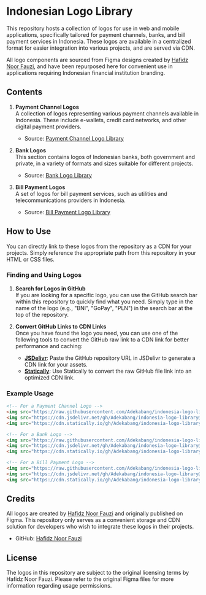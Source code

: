 # Indonesian Logo Library

This repository hosts a collection of logos for use in web and mobile applications, specifically tailored for payment channels, banks, and bill payment services in Indonesia. These logos are available in a centralized format for easier integration into various projects, and are served via CDN.

All logo components are sourced from Figma designs created by [Hafidz Noor Fauzi](https://www.figma.com/@hafidznoorfauzi), and have been repurposed here for convenient use in applications requiring Indonesian financial institution branding.

## Contents

1. **Payment Channel Logos**  
   A collection of logos representing various payment channels available in Indonesia. These include e-wallets, credit card networks, and other digital payment providers.

   - Source: [Payment Channel Logo Library](https://www.figma.com/community/file/1263416469504652135/payment-channel-logo-library-indonesia-all-in-components)

2. **Bank Logos**  
   This section contains logos of Indonesian banks, both government and private, in a variety of formats and sizes suitable for different projects.

   - Source: [Bank Logo Library](https://www.figma.com/community/file/1246763677986037137/bank-logo-library-indonesia-all-in-components)

3. **Bill Payment Logos**  
   A set of logos for bill payment services, such as utilities and telecommunications providers in Indonesia.

   - Source: [Bill Payment Logo Library](https://www.figma.com/community/file/1325472637345495839/bill-payment-logo-library-indonesia-all-in-components)

## How to Use

You can directly link to these logos from the repository as a CDN for your projects. Simply reference the appropriate path from this repository in your HTML or CSS files.

### Finding and Using Logos

1. **Search for Logos in GitHub**  
   If you are looking for a specific logo, you can use the GitHub search bar within this repository to quickly find what you need. Simply type in the name of the logo (e.g., "BNI", "GoPay", "PLN") in the search bar at the top of the repository.

2. **Convert GitHub Links to CDN Links**  
   Once you have found the logo you need, you can use one of the following tools to convert the GitHub raw link to a CDN link for better performance and caching:

   - **[JSDelivr](https://www.jsdelivr.com/github)**: Paste the GitHub repository URL in JSDelivr to generate a CDN link for your assets.
   - **[Statically](https://statically.io/convert/)**: Use Statically to convert the raw GitHub file link into an optimized CDN link.

### Example Usage

```html
<!-- For a Payment Channel Logo -->
<img src="https://raw.githubusercontent.com/Adekabang/indonesia-logo-library/main/Payment%20Channel/E-Wallet/Gopay.png" alt="GoPay Logo" />
<img src="https://cdn.jsdelivr.net/gh/Adekabang/indonesia-logo-library@main/Payment%20Channel/E-Wallet/Gopay.png" alt="GoPay Logo" />
<img src="https://cdn.statically.io/gh/Adekabang/indonesia-logo-library@main/Payment%20Channel/E-Wallet/Gopay.png" alt="GoPay Logo" />

<!-- For a Bank Logo -->
<img src="https://raw.githubusercontent.com/Adekabang/indonesia-logo-library/main/Bank/Bank%20Logo/BNI.png" alt="BNI Logo" />
<img src="https://cdn.jsdelivr.net/gh/Adekabang/indonesia-logo-library@main/Bank/Bank%20Logo/BNI.png" alt="BNI Logo" />
<img src="https://cdn.statically.io/gh/Adekabang/indonesia-logo-library@main/Bank/Bank%20Logo/BNI.png" alt="BNI Logo" />

<!-- For a Bill Payment Logo -->
<img src="https://raw.githubusercontent.com/Adekabang/indonesia-logo-library/main/Bill%20Payment/Utilities/PLN.png" alt="PLN Logo" />
<img src="https://cdn.jsdelivr.net/gh/Adekabang/indonesia-logo-library@main/Bill%20Payment/Utilities/PLN.png" alt="PLN Logo" />
<img src="https://cdn.statically.io/gh/Adekabang/indonesia-logo-library@main/Bill%20Payment/Utilities/PLN.png" alt="PLN Logo" />
```

## Credits

All logos are created by [Hafidz Noor Fauzi](https://www.figma.com/@hafidznoorfauzi) and originally published on Figma. This repository only serves as a convenient storage and CDN solution for developers who wish to integrate these logos in their projects.

- GitHub: [Hafidz Noor Fauzi](https://github.com/hafidznoor/logo-library-indo-bank)

## License

The logos in this repository are subject to the original licensing terms by Hafidz Noor Fauzi. Please refer to the original Figma files for more information regarding usage permissions.

